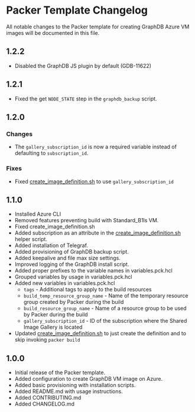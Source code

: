 # Packer Template Changelog

All notable changes to the Packer template for creating GraphDB Azure VM images will be documented in this file.

## 1.2.2

- Disabled the GraphDB JS plugin by default (GDB-11622)

## 1.2.1

- Fixed the get `NODE_STATE` step in the `graphdb_backup` script.

## 1.2.0

### Changes

- The `gallery_subscription_id` is now a required variable instead of defaulting to `subscription_id`.

### Fixes

- Fixed [create_image_definition.sh](create_image_definition.sh) to use `gallery_subscription_id`

## 1.1.0

- Installed Azure CLI
- Removed features preventing build with Standard_B1ls VM.
- Fixed create_image_definition.sh
- Added subscription as an attribute in the [create_image_definition.sh](create_image_definition.sh) helper script.
- Added installation of Telegraf.
- Added provisioning of GraphDB backup script.
- Added keepalive and file max size settings.
- Improved logging of the GraphDB install script.
- Added proper prefixes to the variable names in variables.pck.hcl
- Grouped variables by usage in variables.pck.hcl
- Added new variables in variables.pck.hcl
  - `tags` - Additional tags to apply to the build resources
  - `build_temp_resource_group_name` - Name of the temporary resource group created by Packer during the build
  - `build_resource_group_name` - Name of a resource group to be used by Packer during the build
  - `gallery_subscription_id` - ID of the subscription where the Shared Image Gallery is located
- Updated [create_image_definition.sh](create_image_definition.sh) to just create the definition and to skip invoking `packer build`

## 1.0.0

- Initial release of the Packer template.
- Added configuration to create GraphDB VM image on Azure.
- Added basic provisioning with installation scripts.
- Added README.md with usage instructions.
- Added CONTRIBUTING.md
- Added CHANGELOG.md
